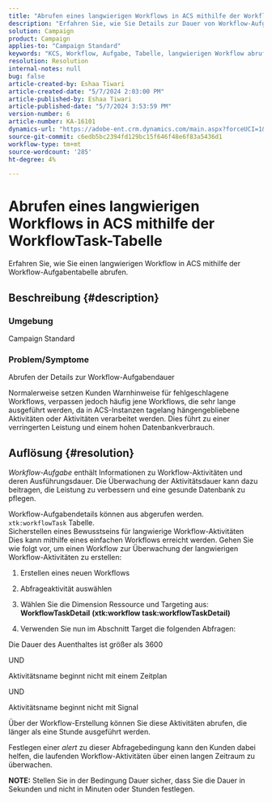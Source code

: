 ```yaml
---
title: "Abrufen eines langwierigen Workflows in ACS mithilfe der WorkflowTask-Tabelle"
description: "Erfahren Sie, wie Sie Details zur Dauer von Workflow-Aufgaben abrufen."
solution: Campaign
product: Campaign
applies-to: "Campaign Standard"
keywords: "KCS, Workflow, Aufgabe, Tabelle, langwierigen Workflow abrufen, Leistung, ACS"
resolution: Resolution
internal-notes: null
bug: false
article-created-by: Eshaa Tiwari
article-created-date: "5/7/2024 2:03:00 PM"
article-published-by: Eshaa Tiwari
article-published-date: "5/7/2024 3:53:59 PM"
version-number: 6
article-number: KA-16101
dynamics-url: "https://adobe-ent.crm.dynamics.com/main.aspx?forceUCI=1&pagetype=entityrecord&etn=knowledgearticle&id=015f247f-7a0c-ef11-9f8a-6045bd006793"
source-git-commit: c6edb5bc2394fd129bc15f646f48e6f83a5436d1
workflow-type: tm+mt
source-wordcount: '285'
ht-degree: 4%

---
```


# Abrufen eines langwierigen Workflows in ACS mithilfe der WorkflowTask-Tabelle


Erfahren Sie, wie Sie einen langwierigen Workflow in ACS mithilfe der Workflow-Aufgabentabelle abrufen.

## Beschreibung {#description}


### <b>Umgebung</b>

Campaign Standard

### <b>Problem/Symptome</b>

Abrufen der Details zur Workflow-Aufgabendauer

Normalerweise setzen Kunden Warnhinweise für fehlgeschlagene Workflows, verpassen jedoch häufig jene Workflows, die sehr lange ausgeführt werden, da in ACS-Instanzen tagelang hängengebliebene Aktivitäten oder Aktivitäten verarbeitet werden. Dies führt zu einer verringerten Leistung und einem hohen Datenbankverbrauch.


## Auflösung {#resolution}


*Workflow-Aufgabe* enthält Informationen zu Workflow-Aktivitäten und deren Ausführungsdauer. Die Überwachung der Aktivitätsdauer kann dazu beitragen, die Leistung zu verbessern und eine gesunde Datenbank zu pflegen.

Workflow-Aufgabendetails können aus abgerufen werden. `xtk:workflowTask` Tabelle.
<br>Sicherstellen eines Bewusstseins für langwierige Workflow-Aktivitäten<br>
Dies kann mithilfe eines einfachen Workflows erreicht werden. Gehen Sie wie folgt vor, um einen Workflow zur Überwachung der langwierigen Workflow-Aktivitäten zu erstellen:

1. Erstellen eines neuen Workflows

2. Abfrageaktivität auswählen

3. Wählen Sie die Dimension Ressource und Targeting aus: <b>WorkflowTaskDetail</b> <b>(xtk:workflow task:workflowTaskDetail)</b>

4. Verwenden Sie nun im Abschnitt Target die folgenden Abfragen:

Die Dauer des Auenthaltes ist größer als 3600

UND

Aktivitätsname beginnt nicht mit einem Zeitplan

UND

Aktivitätsname beginnt nicht mit Signal



Über der Workflow-Erstellung können Sie diese Aktivitäten abrufen, die länger als eine Stunde ausgeführt werden.

Festlegen einer *alert* zu dieser Abfragebedingung kann den Kunden dabei helfen, die laufenden Workflow-Aktivitäten über einen langen Zeitraum zu überwachen.

<b>NOTE:</b> Stellen Sie in der Bedingung Dauer sicher, dass Sie die Dauer in Sekunden und nicht in Minuten oder Stunden festlegen.
